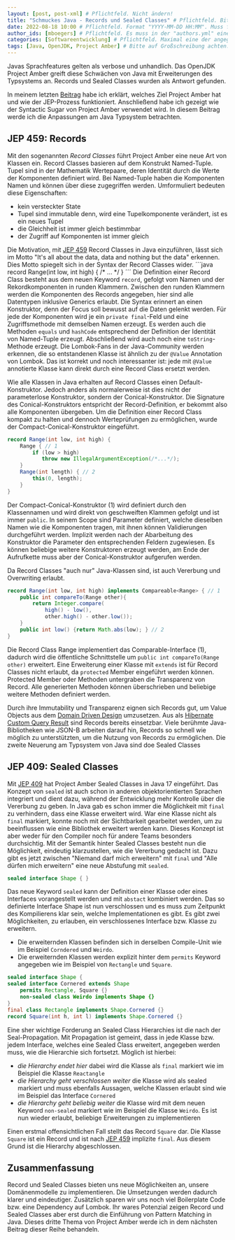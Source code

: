 ```yaml
---
layout: [post, post-xml] # Pflichtfeld. Nicht ändern!
title: "Schmuckes Java - Records und Sealed Classes" # Pflichtfeld. Bitte einen Titel für den Blog-Post angeben.
date: 2022-08-18 10:00 # Pflichtfeld. Format "YYYY-MM-DD HH:MM". Muss für Veröffentlichung in der Vergangenheit liegen.(Für Preview egal)
author_ids: [mboegers] # Pflichtfeld. Es muss in der "authors.yml" einen Eintrag mit diesen Namen geben.
categories: [Softwareentwicklung] # Pflichtfeld. Maximal eine der angegebenen Kategorien verwenden.
tags: [Java, OpenJDK, Project Amber] # Bitte auf Großschreibung achten.
---
```

Javas Sprachfeatures gelten als verbose und unhandlich.
Das OpenJDK Project Amber greift diese Schwächen von Java mit Erweiterungen des Typsystems an.
Records und Sealed Classes wurden als Antwort gefunden.

In meinem letzten [Beitrag](https://www.adesso.de/de/news/blog/schmuckes-java-syntactic-sugar-von-project-amber.jsp)
habe ich erklärt, welches Ziel Project Amber hat und wie der JEP-Prozess funktioniert.
Anschließend habe ich gezeigt wie der Syntactic Sugar von Project Amber verwendet wird.
In diesem Beitrag werde ich die Anpassungen am Java Typsystem betrachten.

## JEP 459: Records
Mit den sogenannten _Record Classes_ führt Project Amber eine neue Art von Klassen ein.
Record Classes basieren auf dem Konstrukt Named-Tuple.
Tupel sind in der Mathematik Wertepaare, deren Identität durch die Werte der Komponenten definiert wird.
Bei Named-Tuple haben die Komponenten Namen und können über diese zugegriffen werden.
Umformuliert bedeuten diese Eigenschaften:
+ kein versteckter State
+ Tupel sind immutable denn, wird eine Tupelkomponente verändert, ist es ein neues Tupel
+ die Gleichheit ist immer gleich bestimmbar
+ der Zugriff auf Komponenten ist immer gleich

Die Motivation, mit [JEP 459](https://openjdk.java.net/jeps/459) Record Classes in Java einzuführen, lässt sich im Motto
"It's all about the data, data and nothing but the data" erkennen.
Dies Motto spiegelt sich in der Syntax der Record Classes wider.
´´´java
record Range(int low, int high) { /* ... */ }
´´´
Die Definition einer Record Class besteht aus dem neuen Keyword `record`, gefolgt vom Namen und der Rekordkomponenten
in runden Klammern.
Zwischen den runden Klammern werden die Komponenten des Records angegeben, hier sind alle Datentypen inklusive Generics
erlaubt.
Die Syntax erinnert an einen Konstruktor, denn der Focus soll bewusst auf die Daten gelenkt werden.
Für jede der Komponenten wird je ein `private final`-Feld und eine Zugriffsmethode mit demselben Namen erzeugt.
Es werden auch die Methoden `equals` und `hashCode` entsprechend der Definition der Identität von Named-Tuple erzeugt.
Abschließend wird auch noch eine `toString`-Methode erzeugt.
Die Lombok-Fans in der Java-Community werden erkennen, die so entstandenen Klasse ist ähnlich zu der `@Value` Annotation
von Lombok.
Das ist korrekt und noch interessanter ist: jede mit `@Value` annotierte Klasse kann direkt durch eine Record Class
ersetzt werden.

Wie alle Klassen in Java erhalten auf Record Classes einen Default-Konstruktor.
Jedoch anders als normalerweise ist dies nicht der parameterlose Konstruktor, sondern der Conical-Konstruktor.
Die Signature des Conical-Konstruktors entspricht der Record-Definition, er bekommt also alle Komponenten übergeben.
Um die Definition einer Record Class kompakt zu halten und dennoch Werteprüfungen zu ermöglichen, wurde der
Compact-Conical-Konstruktor eingeführt.
```java
record Range(int low, int high) {
    Range { // 1
        if (low > high)
           throw new IllegalArgumentException(/*...*/);
    }
    Range(int length) { // 2
        this(0, length);
    }
}
```
Der Compact-Conical-Konstruktor (1) wird definiert durch den Klassennamen und wird direkt von geschweiften Klammen
gefolgt und ist immer `public`.
In seinem Scope sind Parameter definiert, welche dieselben Namen wie die Komponenten tragen, mit ihnen können
Validierungen durchgeführt werden.
Implizit werden nach der Abarbeitung des Konstruktor die Parameter den entsprechenden Feldern zugewiesen.
Es können beliebige weitere Konstruktoren erzeugt werden, am Ende der Aufrufkette muss aber der Conical-Konstruktor
aufgerufen werden.

Da Record Classes "auch nur" Java-Klassen sind, ist auch Vererbung und Overwriting erlaubt.
```java
record Range(int low, int high) implements Compareable<Range> { // 1
    public int compareTo(Range other){
        return Integer.compare(
            high() - low(),
            other.high() - other.low());
    }
    public int low() {return Math.abs(low); } // 2
}
```

Die Record Class Range implementiert das Comparable-Interface (1), dadurch wird die öffentliche
Schnittstelle um `public int compareTo(Range other)` erweitert.
Eine Erweiterung einer Klasse mit `extends` ist für Record Classes nicht erlaubt, da `protected` Member eingeführt
werden können.
Protected Member oder Methoden untergraben die Transparenz von Record.
Alle generierten Methoden können überschrieben und beliebige weitere Methoden definiert werden.

Durch ihre Immutability und Transparenz eignen sich Records gut, um Value Objects aus dem [Domain Driven
Design](https://www.adesso.de/de/news/blog/architekturanalyse-sowie-refactoring-auf-basis-von-tactical-domain-driven-design.jsp)
umzusetzen.
Aus als [Hibernate Custom Query Result](https://www.baeldung.com/hibernate-query-to-custom-class) sind Records
bereits einsetzbar.
Viele berühmte Java-Bibliotheken wie JSON-B arbeiten darauf hin, Records so schnell wie möglich zu unterstützten, um
die Nutzung von Records zu ermöglichen.
Die zweite Neuerung am Typsystem von Java sind doe Sealed Classes

## JEP 409: Sealed Classes
Mit [JEP 409](https://openjdk.java.net/jeps/409) hat Project Amber Sealed Classes in Java 17 eingeführt.
Das Konzept von `sealed` ist auch schon in anderen objektorientierten Sprachen integriert und dient dazu, während der Entwicklung mehr Kontrolle über die Vererbung zu geben.
In Java gab es schon immer die Möglichkeit mit `final` zu verhindern, dass eine Klasse erweitert wird.
War eine Klasse nicht als `final` markiert, konnte noch mit der Sichtbarkeit gearbeitet werden, um zu beeinflussen wie
eine Bibliothek erweitert werden kann.
Dieses Konzept ist aber weder für den Compiler noch für andere Teams besonders durchsichtig.
Mit der Semantik hinter Sealed Classes besteht nun die Möglichkeit, eindeutig klarzustellen, wie die
Vererbung gedacht ist.
Dazu gibt es jetzt zwischen "Niemand darf mich erweitern" mit `final` und "Alle dürfen mich erweitern" eine neue
Abstufung mit `sealed`.
```java
sealed interface Shape { }
```
Das neue Keyword `sealed` kann der Definition einer Klasse oder eines Interfaces vorangestellt werden und mit
`abstact` kombiniert werden.
Das so definierte Interface Shape ist nun verschlossen und es muss zum Zeitpunkt des Kompilierens klar sein, welche
Implementationen es gibt.
Es gibt zwei Möglichkeiten, zu erlauben, ein verschlossenes Interface bzw. Klasse zu erweitern.
+ Die erweiternden Klassen befinden sich in derselben Compile-Unit wie im Beispiel `Corndered` und `Weirdo`.
+ Die erweiternden Klassen werden explizit hinter dem `permits` Keyword angegeben wie im Beispiel von `Rectangle` und
`Square`.
```java
sealed interface Shape {
sealed interface Cornered extends Shape
    permits Rectangle, Square {}
    non-sealed class Weirdo implements Shape {}
}
final class Rectangle implements Shape.Cornered {}
record Square(int h, int l) implements Shape.Cornered {}
```
Eine sher wichtige Forderung an Sealed Class Hierarchies ist die nach der Seal-Propagation.
Mit Propagation ist gemeint, dass in jede Klasse bzw. jedem Interface, welches eine Sealed Class erweitert, angegeben
werden muss, wie die Hierarchie sich fortsetzt.
Möglich ist hierbei:
+ _die Hierarchy endet hier_ dabei wird die Klasse als `final` markiert wie im Beispiel die Klasse `Reactangle`
+ _die Hierarchy geht verschlossen weiter_ die Klasse wird als sealed markiert und muss ebenfalls Aussagen, welche
Klassen erlaubt sind wie im Beispiel das Interface `Cornered`
+ _die Hierarchy geht beliebig weiter_ die Klasse wird mit dem neuen Keyword `non-sealed` markiert wie im Beispiel
die Klasse `Weirdo`.
Es ist nun wieder erlaubt, beliebige Erweiterungen zu implementieren

Einen erstmal offensichtlichen Fall stellt das Record `Square` dar.
Die Klasse `Square` ist ein Record und ist nach [JEP 459](#jep-459-records) implizite `final`.
Aus diesem Grund ist die Hierarchy abgeschlossen.

## Zusammenfassung
Record und Sealed Classes bieten uns neue Möglichkeiten an, unsere Domänenmodelle zu implementieren.
Die Umsetzungen werden dadurch klarer und eindeutiger.
Zusätzlich sparen wir uns noch viel Boilerplate Code bzw. eine Dependency auf Lombok.
Ihr wares Potenzial zeigen Record und Sealed Classes aber erst durch die Einführung von Pattern Matching in Java.
Dieses dritte Thema von Project Amber werde ich in dem nächsten Beitrag dieser Reihe behandeln.
